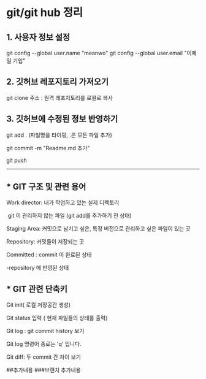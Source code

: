 # git/git hub 정리 #



## 1. 사용자 정보 설정 ##

git config --global user.name "meanwo"
git config --global user.email "이메일 기입"



## 2. 깃허브 레포지토리 가져오기 ##

git clone 주소 : 원격 레포지토리를 로컬로 복사



## 3. 깃허브에 수정된 정보 반영하기

git add . (파일명을 타이핑, .은 모든 파일 추가)

git commit -m "Readme.md 추가"

git push 

---





## \* GIT 구조 및 관련 용어 ##

Work director: 내가 작업하고 있는 실제 디렉토리

​	git 이 관리하지 않는  파일 (git add를 추가하기 전 상태)



Staging Area: 커밋으로 남기고 싶은, 특정 버전으로 관리하고 싶은 파일이 있는 곳



Repository: 커밋들이 저장되는 곳



Committed : commit 이 완료된 상태



-repository 에 반영된 상태



## \* GIT 관련 단축키 ##

Git init( 로컬 저장공간 생성)

 

Git status 입력 ( 현재 파일들의 상태를 출력)



Git log : git commit history 보기

Git log 명령어 종료는 'q' 입니다.

 

Git diff: 두 commit 간 차이 보기

##추가내용
###브랜치 추가내용